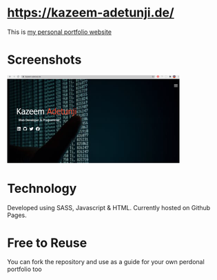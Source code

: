 # https://kazeem-adetunji.de/

This is [my personal portfolio website](https://kazeem-adetunji.de/) 


# Screenshots
<p float="left">
 <img src="img/website.png" alt="projects" width="400">
</p>

# Technology
Developed using SASS, Javascript & HTML. Currently hosted on Github Pages. 


# Free to Reuse
You can fork the repository and use as a guide for your own perdonal portfolio too
 

